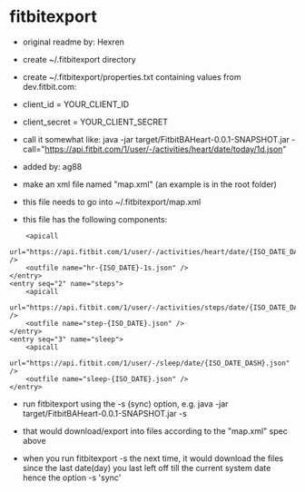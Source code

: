# fitbitexport

* original readme by: Hexren

* create ~/.fitbitexport directory
* create ~/.fitbitexport/properties.txt containing values from dev.fitbit.com:
* client_id = YOUR_CLIENT_ID
* client_secret = YOUR_CLIENT_SECRET


* call it somewhat like: java -jar target/FitbitBAHeart-0.0.1-SNAPSHOT.jar -call="https://api.fitbit.com/1/user/-/activities/heart/date/today/1d.json"

* added by: ag88

* make an xml file named "map.xml" (an example is in the root folder)

* this file needs to go into ~/.fitbitexport/map.xml

* this file has the following components:
<!-- in the element "map" the attribute "outdir" is the folder where you place your downloaded/exported files -->
<map outdir="/home/user/fitbit/"> 
	<entry seq="1" name="heart rate">  
		<!-- each "entry" has attributes "seq" sequence and "name" which is basically a label" -->
		<!-- each "entry" has an apicall and outfile element -->
		<!-- the "apicall" element is fitbit apicall url, indicate that in the "url" attribute -->
		<!-- the "outfile" is the filename to save the file as, indicate that in the "name" attribute -->
		<!-- both "apicall" and "outfile" provides a date parameter substitution -->
		<!-- "ISO_DATE" is the date in yyyyMMdd format -->
		<!-- "ISO_DATE_DASH" is the date in yyyy-MM-dd format -->
		<!-- e.g. if you state the outfile - name as "step-{ISO_DATE_DASH}.json" 
		     the exported file would look like "step-2016-05-01.json" -->

		<apicall
			url="https://api.fitbit.com/1/user/-/activities/heart/date/{ISO_DATE_DASH}/1d/1sec.json" />
		<outfile name="hr-{ISO_DATE}-1s.json" />
	</entry>
	<entry seq="2" name="steps">
		<apicall
			url="https://api.fitbit.com/1/user/-/activities/steps/date/{ISO_DATE_DASH}/1d/15min.json" />
		<outfile name="step-{ISO_DATE}.json" />
	</entry>
	<entry seq="3" name="sleep">
		<apicall
			url="https://api.fitbit.com/1/user/-/sleep/date/{ISO_DATE_DASH}.json" />
		<outfile name="sleep-{ISO_DATE}.json" />
	</entry>
</map>

* run fitbitexport using the -s (sync) option, e.g. java -jar target/FitbitBAHeart-0.0.1-SNAPSHOT.jar -s

* that would download/export into files according to the "map.xml" spec above

* when you run fitbitexport -s the next time, it would download the files since the last date(day) you last left off till the current system date hence the option -s 'sync'